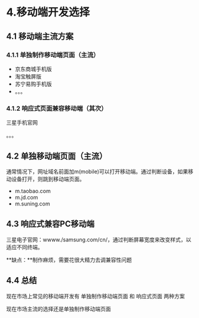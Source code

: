# 4.移动端开发选择

## 4.1 移动端主流方案

### 4.1.1 单独制作移动端页面（主流）

* 京东商城手机版
* 淘宝触屏版
* 苏宁易购手机版
* 。。。

### 4.1.2 响应式页面兼容移动端（其次）

三星手机官网

。。。

## 4.2 单独移动端页面（主流）

通常情况下，网址域名前面加m(mobile)可以打开移动端。通过判断设备，如果移动设备打开，则跳到移动端页面。

* m.taobao.com
* m.jd.com
* m.suning.com

## 4.3 响应式兼容PC移动端

三星电子官网：wwww./samsung.com/cn/，通过判断屏幕宽度来改变样式，以适应不同终端。

**缺点：**制作麻烦，需要花很大精力去调兼容性问题

## 4.4 总结

现在市场上常见的移动端开发有 单独制作移动端页面 和 响应式页面 两种方案

现在市场主流的选择还是单独制作移动端页面

